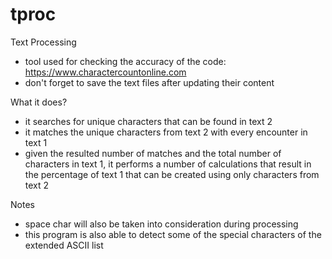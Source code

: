 # tproc
Text Processing

- tool used for checking the accuracy of the code: https://www.charactercountonline.com
- don't forget to save the text files after updating their content

What it does?

- it searches for unique characters that can be found in text 2
- it matches the unique characters from text 2 with every encounter in text 1
- given the resulted number of matches and the total number of characters in text 1, it performs a number of calculations that result in the percentage of text 1 that can be created using only characters from text 2

Notes

- space char will also be taken into consideration during processing
- this program is also able to detect some of the special characters of the extended ASCII list
